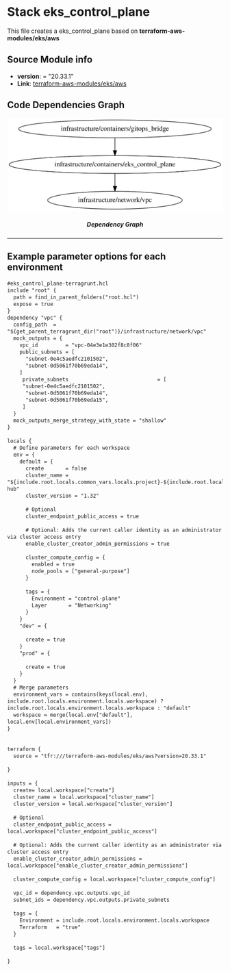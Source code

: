<!-- BEGIN_TF_DOCS -->


# Stack eks\_control\_plane
This file creates a eks\_control\_plane based on **terraform-aws-modules/eks/aws**

## Source Module info
- **version**: = "20.33.1"
- **Link**: [terraform-aws-modules/eks/aws](https://registry.terraform.io/modules/terraform-aws-modules/eks/aws/20.33.1)

## Code Dependencies Graph
<center>

   ![Graph](./graph.svg)

  ##### **Dependency Graph**

</center>

---

## Example parameter options for each environment

```hcl
#eks_control_plane-terragrunt.hcl
include "root" {
  path = find_in_parent_folders("root.hcl")
  expose = true
}
dependency "vpc" {
  config_path  = "${get_parent_terragrunt_dir("root")}/infrastructure/network/vpc"
  mock_outputs = {
    vpc_id         = "vpc-04e3e1e302f8c8f06"
    public_subnets = [
      "subnet-0e4c5aedfc2101502",
      "subnet-0d5061f70b69eda14",
    ]
     private_subnets                             = [
     "subnet-0e4c5aedfc2101502",
      "subnet-0d5061f70b69eda14",
      "subnet-0d5061f70b69eda15",
     ]
  }
  mock_outputs_merge_strategy_with_state = "shallow"
}

locals {
  # Define parameters for each workspace
  env = {
    default = {
      create       = false
      cluster_name = "${include.root.locals.common_vars.locals.project}-${include.root.locals.environment.locals.workspace}-hub"
      cluster_version = "1.32"

      # Optional
      cluster_endpoint_public_access = true

      # Optional: Adds the current caller identity as an administrator via cluster access entry
      enable_cluster_creator_admin_permissions = true

      cluster_compute_config = {
        enabled = true
        node_pools = ["general-purpose"]
      }

      tags = {
        Environment = "control-plane"
        Layer       = "Networking"
      }
    }
    "dev" = {

      create = true
    }
    "prod" = {

      create = true
    }
  }
  # Merge parameters
  environment_vars = contains(keys(local.env), include.root.locals.environment.locals.workspace) ?  include.root.locals.environment.locals.workspace : "default"
  workspace = merge(local.env["default"], local.env[local.environment_vars])
}


terraform {
  source = "tfr:///terraform-aws-modules/eks/aws?version=20.33.1"

}

inputs = {
  create= local.workspace["create"]
  cluster_name = local.workspace["cluster_name"]
  cluster_version = local.workspace["cluster_version"]

  # Optional
  cluster_endpoint_public_access = local.workspace["cluster_endpoint_public_access"]

  # Optional: Adds the current caller identity as an administrator via cluster access entry
  enable_cluster_creator_admin_permissions = local.workspace["enable_cluster_creator_admin_permissions"]

  cluster_compute_config = local.workspace["cluster_compute_config"]

  vpc_id = dependency.vpc.outputs.vpc_id
  subnet_ids = dependency.vpc.outputs.private_subnets

  tags = {
    Environment = include.root.locals.environment.locals.workspace
    Terraform   = "true"
  }

  tags = local.workspace["tags"]

}
```
<!-- END_TF_DOCS -->